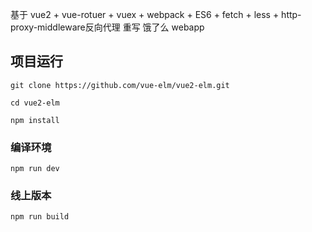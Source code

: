 
基于 vue2 + vue-rotuer + vuex + webpack + ES6 + fetch + less + http-proxy-middleware反向代理 重写 饿了么 webapp

## 项目运行
```
git clone https://github.com/vue-elm/vue2-elm.git

cd vue2-elm

npm install
```

### 编译环境
```
npm run dev
```


### 线上版本
```
npm run build
```

